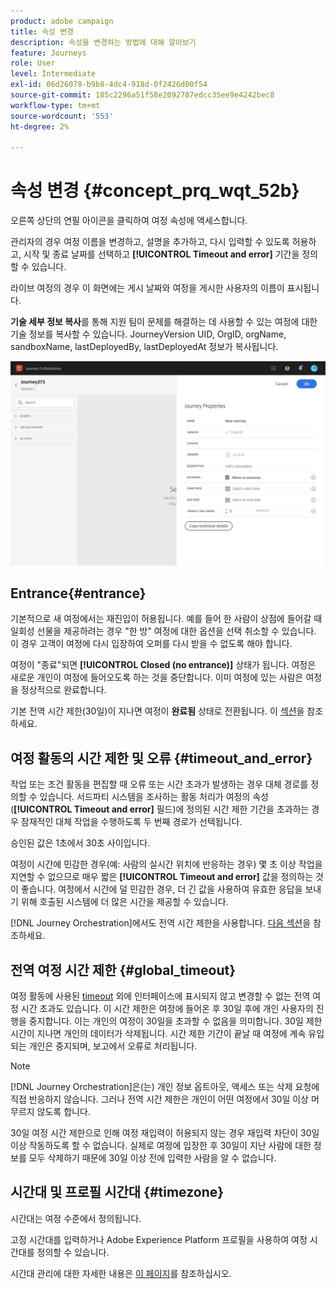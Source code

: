 ```yaml
---
product: adobe campaign
title: 속성 변경
description: 속성을 변경하는 방법에 대해 알아보기
feature: Journeys
role: User
level: Intermediate
exl-id: 06d26078-b9b8-4dc4-918d-0f2426d00f54
source-git-commit: 185c2296a51f58e2092787edcc35ee9e4242bec8
workflow-type: tm+mt
source-wordcount: '553'
ht-degree: 2%

---
```


# 속성 변경 {#concept_prq_wqt_52b}

오른쪽 상단의 연필 아이콘을 클릭하여 여정 속성에 액세스합니다.

관리자의 경우 여정 이름을 변경하고, 설명을 추가하고, 다시 입력할 수 있도록 허용하고, 시작 및 종료 날짜를 선택하고 **[!UICONTROL Timeout and error]** 기간을 정의할 수 있습니다.

라이브 여정의 경우 이 화면에는 게시 날짜와 여정을 게시한 사용자의 이름이 표시됩니다.

**기술 세부 정보 복사**&#x200B;를 통해 지원 팀이 문제를 해결하는 데 사용할 수 있는 여정에 대한 기술 정보를 복사할 수 있습니다. JourneyVersion UID, OrgID, orgName, sandboxName, lastDeployedBy, lastDeployedAt 정보가 복사됩니다.

![](../assets/journey32.png)

## Entrance{#entrance}

기본적으로 새 여정에서는 재진입이 허용됩니다. 예를 들어 한 사람이 상점에 들어갈 때 일회성 선물을 제공하려는 경우 &quot;한 방&quot; 여정에 대한 옵션을 선택 취소할 수 있습니다. 이 경우 고객이 여정에 다시 입장하여 오퍼를 다시 받을 수 없도록 해야 합니다.

여정이 &quot;종료&quot;되면 **[!UICONTROL Closed (no entrance)]** 상태가 됩니다. 여정은 새로운 개인이 여정에 들어오도록 하는 것을 중단합니다. 이미 여정에 있는 사람은 여정을 정상적으로 완료합니다.

기본 전역 시간 제한(30일)이 지나면 여정이 **완료됨** 상태로 전환됩니다. 이 [섹션](#global_timeout)을 참조하세요.

## 여정 활동의 시간 제한 및 오류 {#timeout_and_error}

작업 또는 조건 활동을 편집할 때 오류 또는 시간 초과가 발생하는 경우 대체 경로를 정의할 수 있습니다. 서드파티 시스템을 조사하는 활동 처리가 여정의 속성(**[!UICONTROL Timeout and  error]** 필드)에 정의된 시간 제한 기간을 초과하는 경우 잠재적인 대체 작업을 수행하도록 두 번째 경로가 선택됩니다.

승인된 값은 1초에서 30초 사이입니다.

여정이 시간에 민감한 경우(예: 사람의 실시간 위치에 반응하는 경우) 몇 초 이상 작업을 지연할 수 없으므로 매우 짧은 **[!UICONTROL Timeout and error]** 값을 정의하는 것이 좋습니다. 여정에서 시간에 덜 민감한 경우, 더 긴 값을 사용하여 유효한 응답을 보내기 위해 호출된 시스템에 더 많은 시간을 제공할 수 있습니다.

[!DNL Journey Orchestration]에서도 전역 시간 제한을 사용합니다. [다음 섹션](#global_timeout)을 참조하세요.

## 전역 여정 시간 제한 {#global_timeout}

여정 활동에 사용된 [timeout](#timeout_and_error) 외에 인터페이스에 표시되지 않고 변경할 수 없는 전역 여정 시간 초과도 있습니다. 이 시간 제한은 여정에 들어온 후 30일 후에 개인 사용자의 진행을 중지합니다. 이는 개인의 여정이 30일을 초과할 수 없음을 의미합니다. 30일 제한 시간이 지나면 개인의 데이터가 삭제됩니다. 시간 제한 기간이 끝날 때 여정에 계속 유입되는 개인은 중지되며, 보고에서 오류로 처리됩니다.

>[!NOTE]
>
>[!DNL Journey Orchestration]은(는) 개인 정보 옵트아웃, 액세스 또는 삭제 요청에 직접 반응하지 않습니다. 그러나 전역 시간 제한은 개인이 어떤 여정에서 30일 이상 머무르지 않도록 합니다.

30일 여정 시간 제한으로 인해 여정 재입력이 허용되지 않는 경우 재입력 차단이 30일 이상 작동하도록 할 수 없습니다. 실제로 여정에 입장한 후 30일이 지난 사람에 대한 정보를 모두 삭제하기 때문에 30일 이상 전에 입력한 사람을 알 수 없습니다.

## 시간대 및 프로필 시간대 {#timezone}

시간대는 여정 수준에서 정의됩니다.

고정 시간대를 입력하거나 Adobe Experience Platform 프로필을 사용하여 여정 시간대를 정의할 수 있습니다.

시간대 관리에 대한 자세한 내용은 [이 페이지](../building-journeys/timezone-management.md)를 참조하십시오.
